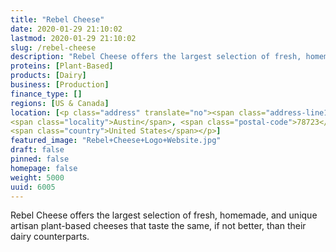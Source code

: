 ```yaml
---
title: "Rebel Cheese"
date: 2020-01-29 21:10:02
lastmod: 2020-01-29 21:10:02
slug: /rebel-cheese
description: "Rebel Cheese offers the largest selection of fresh, homemade, and unique artisan plant-based cheeses that taste the same, if not better, than their dairy counterparts."
proteins: [Plant-Based]
products: [Dairy]
business: [Production]
finance_type: []
regions: [US & Canada]
location: [<p class="address" translate="no"><span class="address-line1">Aldrich Street</span><br>
<span class="locality">Austin</span>, <span class="postal-code">78723</span><br>
<span class="country">United States</span></p>]
featured_image: "Rebel+Cheese+Logo+Website.jpg"
draft: false
pinned: false
homepage: false
weight: 5000
uuid: 6005
---
```

<p>Rebel Cheese offers the largest selection of fresh, homemade, and unique artisan plant-based cheeses that taste the same, if not better, than their dairy counterparts.</p>
